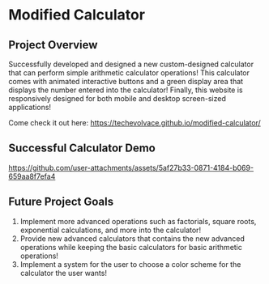 # Modified Calculator

## Project Overview 
Successfully developed and designed a new custom-designed calculator that can perform simple arithmetic calculator operations! 
This calculator comes with animated interactive buttons and a green display area that displays the number entered into the calculator! 
Finally, this website is responsively designed for both mobile and desktop screen-sized applications! 

Come check it out here: https://techevolvace.github.io/modified-calculator/ 

## Successful Calculator Demo 


https://github.com/user-attachments/assets/5af27b33-0871-4184-b069-659aa8f7efa4



## Future Project Goals
1) Implement more advanced operations such as factorials, square roots, exponential calculations, and more into the calculator!
2) Provide new advanced calculators that contains the new advanced operations while keeping the basic calculators for basic arithmetic operations!
3) Implement a system for the user to choose a color scheme for the calculator the user wants! 
